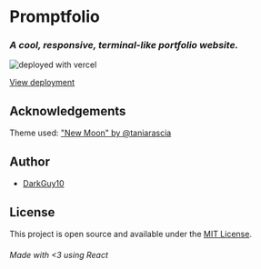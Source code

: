 # Promptfolio

### _A cool, responsive, terminal-like portfolio website._

![deployed with vercel](https://img.shields.io/badge/deployed%20with-Vercel-blue)

[View deployment](https://promptfolio.vercel.app)

## Acknowledgements

Theme used: ["New Moon" by @taniarascia](https://github.com/taniarascia/new-moon) <br>

## Author

-   [DarkGuy10](https://github.com/DarkGuy10)

## License

This project is open source and available under the [MIT License](LICENSE).

###### Made with <3 using React
